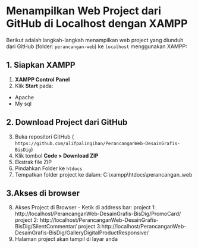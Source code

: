 # Menampilkan Web Project dari GitHub di Localhost dengan XAMPP

Berikut adalah langkah-langkah menampilkan web project yang diunduh dari GitHub (folder: `perancangan-web`) ke `localhost` menggunakan XAMPP:

## 1. Siapkan XAMPP
1. **XAMPP Control Panel**
2. Klik **Start** pada:
  - Apache
  - My sql

## 2. Download Project dari GitHub
3. Buka repositori GitHub ( `https://github.com/alifpalingihan/PerancanganWeb-DesainGrafis-BisDig`)
4. Klik tombol **Code > Download ZIP**
5. Ekstrak file ZIP
6. Pindahkan Folder ke `htdocs`
7. Tempatkan folder project ke dalam: C:\xampp\htdocs\perancangan_web

## 3.Akses di browser 
8. Akses Project di Browser - Ketik di address bar:
   project 1: http://localhost/PerancanganWeb-DesainGrafis-BisDig/PromoCard/
   project 2: http://localhost/PerancanganWeb-DesainGrafis-BisDig/SilentCommentar/
   project 3:http://localhost/PerancanganWeb-DesainGrafis-BisDig/GalleryDigitalProductResponsive/
9. Halaman project akan tampil di layar anda
